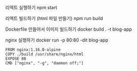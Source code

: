 리엑트 실행하기
npm start

리엑트 빌드하기 (html 파일 만들기)
npm run build

Dockerfile 만들어서 이미지 빌드하기
docker build . -t blog-app

nginx 실행하기
docker run -p 80:80 -dit blog-app

```
FROM nginx:1.16.0-alpine
COPY ./build /usr/share/nginx/html
EXPOSE 80
CMD ["nginx", "-g", "daemon off;"]
```